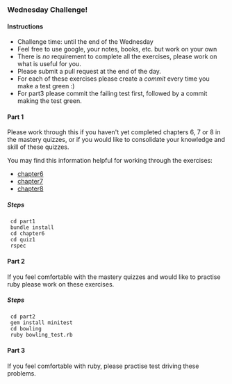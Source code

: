 ### Wednesday Challenge!

#### Instructions
  * Challenge time: until the end of the Wednesday
  * Feel free to use google, your notes, books, etc. but work on your own
  * There is _no_ requirement to complete all the exercises, please work on what
  is useful for you.
  * Please submit a pull request at the end of the day.
  * For each of these exercises please create a _commit_ every time you make a test green :)
  * For part3 please commit the failing test first, followed by a commit making the test green.


#### Part 1
Please work through this if you haven't yet completed chapters 6, 7 or 8 in
the mastery quizzes, or if you would like to consolidate your knowledge and
skill of these quizzes.

You may find this information helpful for working through the exercises:

- [chapter6](https://mastery-curriculum.makers.tech/chapter6/)
- [chapter7](https://mastery-curriculum.makers.tech/chapter7/)
- [chapter8](https://mastery-curriculum.makers.tech/chapter8/)

##### Steps

```
 cd part1
 bundle install
 cd chapter6
 cd quiz1
 rspec
``` 


#### Part 2
If you feel comfortable with the mastery quizzes and would like to practise ruby
please work on these exercises.

##### Steps

```
 cd part2
 gem install minitest
 cd bowling
 ruby bowling_test.rb
```


#### Part 3
If you feel comfortable with ruby, please practise test driving these problems.
